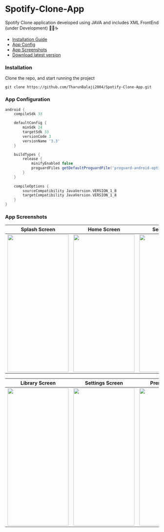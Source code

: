 # Spotify-Clone-App
Spotify Clone application developed using JAVA and includes XML FrontEnd (under Development) 👨‍💻☕

- [Installation Guide](#installation)
- [App Config](#app-configuration)
- [App Screenshots](#app-screenshots)
- [Download latest version](https://github.com/TharunBalaji2004/Spotify-Clone-App/releases)

### Installation
Clone the repo, and start running the project
```
git clone https://github.com/TharunBalaji2004/Spotify-Clone-App.git
```

### App Configuration
```gradle
android {
    compileSdk 33

    defaultConfig {
        minSdk 24
        targetSdk 33
        versionCode 3
        versionName '3.3'
    }

    buildTypes {
        release {
            minifyEnabled false
            proguardFiles getDefaultProguardFile('proguard-android-optimize.txt'), 'proguard-rules.pro'
        }
    }
    
    compileOptions {
        sourceCompatibility JavaVersion.VERSION_1_8
        targetCompatibility JavaVersion.VERSION_1_8
    }
}
```

### App Screenshots

| Splash Screen | Home Screen | Search Screen |
| :---: | :---: | :---: |
| <img src="https://user-images.githubusercontent.com/95350584/233107537-20c5deb6-0654-476a-89d3-f1d30f830edc.jpeg" width="200" height="450"> | <img src="https://user-images.githubusercontent.com/95350584/233107563-ba8e2f0c-7fee-4514-b622-d3181f5bcd87.jpeg" width="200" height="450"> | <img src="https://user-images.githubusercontent.com/95350584/233107565-ddf84bd2-0f11-4522-a962-b13f98994a7a.jpeg" width="200" height="450"> | 


| Library Screen | Settings Screen | Premium Screen |
| :---: | :---: | :---: |
| <img src="https://user-images.githubusercontent.com/95350584/233107569-e2cbbb74-75a9-4cf1-af56-2011aef49e79.jpeg" width="200" height="450"> | <img src="https://user-images.githubusercontent.com/95350584/233397649-db9192d0-8fdc-4ef5-9db7-cfb48171f022.jpeg" width="200" height="450"> | <img src="https://user-images.githubusercontent.com/95350584/233396300-45cd6151-fb3b-4f75-a4ec-5e5d04ff6478.jpeg" width="200" height="450"> |
